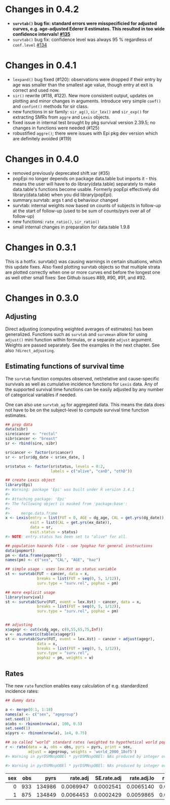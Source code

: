 Changes in 0.4.2
================

-   **`survtab()` bug fix: standard errors were misspecificied for adjusted curves, e.g. age-adjusted Ederer II estimates. This resulted in too wide confidence intervals! [\#135](https://github.com/WetRobot/popEpi/issues/135)**
-   `survtab()` bug fix: confidence level was always 95 % regardless of `conf.level` [\#134](https://github.com/WetRobot/popEpi/issues/134)

Changes in 0.4.1
================

-   `lexpand()` bug fixed (\#120): observations were dropped if their entry by age was smaller than the smallest age value, though entry at exit is correct and used now.
-   `sir()` rewrite (\#118, \#122). New more consistent output, updates on plotting and minor changes in arguments. Introduce very simple `coef()` and `confint()` methods for sir class.
-   new functions in sir family: `sir_ag()`, `sir_lex()` and `sir_exp()` for extracting SMRs from `aggre` and `Lexis` objects.
-   fixed issue in internal test brought by pkg survival version 2.39.5; no changes in functions were needed (\#125)
-   robustified `aggre()`; there were issues with Epi pkg dev version which are definitely avoided (\#119)

Changes in 0.4.0
================

-   removed previously deprecated shift.var (\#35)
-   popEpi no longer depends on package data.table but imports it - this means the user will have to do library(data.table) separately to make data.table's functions become usable. Formerly popEpi effectively did library(data.table) when you did library(popEpi).
-   summary.survtab: args t and q behaviour changed
-   survtab: internal weights now based on counts of subjects in follow-up at the start of follow-up (used to be sum of counts/pyrs over all of follow-up)
-   new functions: `rate_ratio()`, `sir_ratio()`
-   small internal changes in preparation for data.table 1.9.8

Changes in 0.3.1
================

This is a hotfix. survtab() was causing warnings in certain situations, which this update fixes. Also fixed plotting survtab objects so that multiple strata are plotted correctly when one or more curves end before the longest one as well other small fixes: See Github issues \#89, \#90, \#91, and \#92.

Changes in 0.3.0
================

Adjusting
---------

Direct adjusting (computing weighted averages of estimates) has been generalized. Functions such as `survtab` and `survmean` allow for using `adjust()` mini function within formulas, or a separate `adjust` argument. Weights are passed separately. See the examples in the next chapter. See also `?direct_adjusting`.

Estimating functions of survival time
-------------------------------------

The `survtab` function computes observed, net/relative and cause-specific survivals as well as cumulative incidence functions for `Lexis` data. Any of the supported survival time functions can be easily adjusted by any number of categorical variables if needed.

One can also use `survtab_ag` for aggregated data. This means the data does not have to be on the subject-level to compute survival time function estimates.

``` r
## prep data
data(sibr)
sire$cancer <- "rectal"
sibr$cancer <- "breast"
sr <- rbind(sire, sibr)

sr$cancer <- factor(sr$cancer)
sr <- sr[sr$dg_date < sr$ex_date, ]

sr$status <- factor(sr$status, levels = 0:2, 
                    labels = c("alive", "canD", "othD"))

## create Lexis object
library(Epi)
#> Warning: package 'Epi' was built under R version 3.4.1
#> 
#> Attaching package: 'Epi'
#> The following object is masked from 'package:base':
#> 
#>     merge.data.frame
x <- Lexis(entry = list(FUT = 0, AGE = dg_age, CAL = get.yrs(dg_date)), 
           exit = list(CAL = get.yrs(ex_date)), 
           data = sr,
           exit.status = status)
#> NOTE: entry.status has been set to "alive" for all.

## population hazards file - see ?pophaz for general instructions
data(popmort)
pm <- data.frame(popmort)
names(pm) <- c("sex", "CAL", "AGE", "haz")

## simple usage - uses lex.Xst as status variable
st <- survtab(FUT ~ cancer, data = x,
              breaks = list(FUT = seq(0, 5, 1/12)),
              surv.type = "surv.rel", pophaz = pm)

## more explicit usage
library(survival)
st <- survtab(Surv(FUT, event = lex.Xst) ~ cancer, data = x,
              breaks = list(FUT = seq(0, 5, 1/12)),
              surv.type = "surv.rel", pophaz = pm)


## adjusting
x$agegr <- cut(x$dg_age, c(0,55,65,75,Inf))
w <- as.numeric(table(x$agegr))
st <- survtab(Surv(FUT, event = lex.Xst) ~ cancer + adjust(agegr), 
              data = x,
              breaks = list(FUT = seq(0, 5, 1/12)),
              surv.type = "surv.rel", 
              pophaz = pm, weights = w)
```

Rates
-----

The new `rate` function enables easy calculation of e.g. standardized incidence rates:

``` r
## dummy data

a <- merge(0:1, 1:18)
names(a) <- c("sex", "agegroup")
set.seed(1)
a$obs <- rbinom(nrow(a), 100, 0.5)
set.seed(1)
a$pyrs <- rbinom(nrow(a), 1e4, 0.75)

## so called "world" standard rates (weighted to hypothetical world pop in 2000)
r <- rate(data = a, obs = obs, pyrs = pyrs, print = sex, 
          adjust = agegroup, weights = 'world_2000_18of5')
#> Warning in pyrDSMNspOBEl * pyrDSMNspOBEl: NAs produced by integer overflow

#> Warning in pyrDSMNspOBEl * pyrDSMNspOBEl: NAs produced by integer overflow
```

|  sex|  obs|    pyrs|   rate.adj|  SE.rate.adj|  rate.adj.lo|  rate.adj.hi|       rate|  SE.rate|    rate.lo|    rate.hi|
|----:|----:|-------:|----------:|------------:|------------:|------------:|----------:|--------:|----------:|----------:|
|    0|  933|  134986|  0.0069947|    0.0002541|    0.0065140|    0.0075108|  0.0069118|       NA|  0.0064822|  0.0073699|
|    1|  875|  134849|  0.0064453|    0.0002429|    0.0059865|    0.0069394|  0.0064887|       NA|  0.0060727|  0.0069332|
